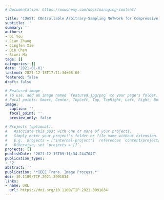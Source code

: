 ```yaml
---
# Documentation: https://wowchemy.com/docs/managing-content/

title: 'COAST: COntrollable Arbitrary-Sampling NeTwork for Compressive Sensing'
subtitle: ''
summary: ''
authors:
- Di You
- Jian Zhang
- Jingfen Xie
- Bin Chen
- Siwei Ma
tags: []
categories: []
date: '2021-01-01'
lastmod: 2021-12-15T17:11:34+08:00
featured: false
draft: false

# Featured image
# To use, add an image named `featured.jpg/png` to your page's folder.
# Focal points: Smart, Center, TopLeft, Top, TopRight, Left, Right, BottomLeft, Bottom, BottomRight.
image:
  caption: ''
  focal_point: ''
  preview_only: false

# Projects (optional).
#   Associate this post with one or more of your projects.
#   Simply enter your project's folder or file name without extension.
#   E.g. `projects = ["internal-project"]` references `content/project/deep-learning/index.md`.
#   Otherwise, set `projects = []`.
projects: []
publishDate: '2021-12-15T09:11:34.244704Z'
publication_types:
- '2'
abstract: ''
publication: '*IEEE Trans. Image Process.*'
doi: 10.1109/TIP.2021.3091834
links:
- name: URL
  url: https://doi.org/10.1109/TIP.2021.3091834
---
```

